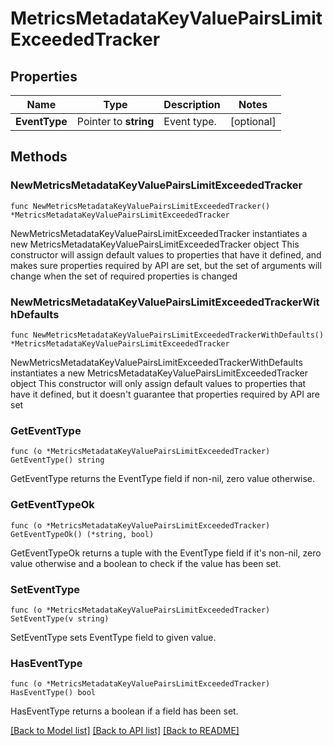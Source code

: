 # MetricsMetadataKeyValuePairsLimitExceededTracker

## Properties

Name | Type | Description | Notes
------------ | ------------- | ------------- | -------------
**EventType** | Pointer to **string** | Event type. | [optional] 

## Methods

### NewMetricsMetadataKeyValuePairsLimitExceededTracker

`func NewMetricsMetadataKeyValuePairsLimitExceededTracker() *MetricsMetadataKeyValuePairsLimitExceededTracker`

NewMetricsMetadataKeyValuePairsLimitExceededTracker instantiates a new MetricsMetadataKeyValuePairsLimitExceededTracker object
This constructor will assign default values to properties that have it defined,
and makes sure properties required by API are set, but the set of arguments
will change when the set of required properties is changed

### NewMetricsMetadataKeyValuePairsLimitExceededTrackerWithDefaults

`func NewMetricsMetadataKeyValuePairsLimitExceededTrackerWithDefaults() *MetricsMetadataKeyValuePairsLimitExceededTracker`

NewMetricsMetadataKeyValuePairsLimitExceededTrackerWithDefaults instantiates a new MetricsMetadataKeyValuePairsLimitExceededTracker object
This constructor will only assign default values to properties that have it defined,
but it doesn't guarantee that properties required by API are set

### GetEventType

`func (o *MetricsMetadataKeyValuePairsLimitExceededTracker) GetEventType() string`

GetEventType returns the EventType field if non-nil, zero value otherwise.

### GetEventTypeOk

`func (o *MetricsMetadataKeyValuePairsLimitExceededTracker) GetEventTypeOk() (*string, bool)`

GetEventTypeOk returns a tuple with the EventType field if it's non-nil, zero value otherwise
and a boolean to check if the value has been set.

### SetEventType

`func (o *MetricsMetadataKeyValuePairsLimitExceededTracker) SetEventType(v string)`

SetEventType sets EventType field to given value.

### HasEventType

`func (o *MetricsMetadataKeyValuePairsLimitExceededTracker) HasEventType() bool`

HasEventType returns a boolean if a field has been set.


[[Back to Model list]](../README.md#documentation-for-models) [[Back to API list]](../README.md#documentation-for-api-endpoints) [[Back to README]](../README.md)


